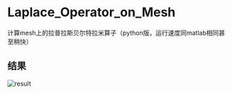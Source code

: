 # Laplace_Operator_on_Mesh
计算mesh上的拉普拉斯贝尔特拉米算子（python版，运行速度同matlab相同甚至稍快）
## 结果
![result](https://github.com/wanghuzhen/Laplace_Operator_on_Mesh/result.png)
